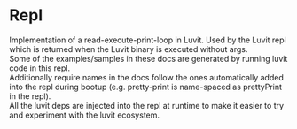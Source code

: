 # Repl

Implementation of a read-execute-print-loop in Luvit. Used by the Luvit repl which is returned when the Luvit binary is executed without args.  
Some of the examples/samples in these docs are generated by running luvit code in this repl.  
Additionally require names in the docs follow the ones automatically added into the repl during bootup (e.g. pretty-print is name-spaced as prettyPrint in the repl).  
All the luvit deps are injected into the repl at runtime to make it easier to try and experiment with the luvit ecosystem.  
